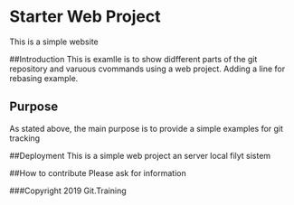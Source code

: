 # Starter Web Project
This is a simple website

##Introduction
This is examlle is to show didfferent parts of the git repository and varuous cvommands using a web project. Adding a line for rebasing example.


## Purpose
As stated above, the main purpose is to provide a simple examples for git tracking


##Deployment
This is a simple web project an server local filyt sistem


##How to contribute
Please ask for information

###Copyright
2019 Git.Training